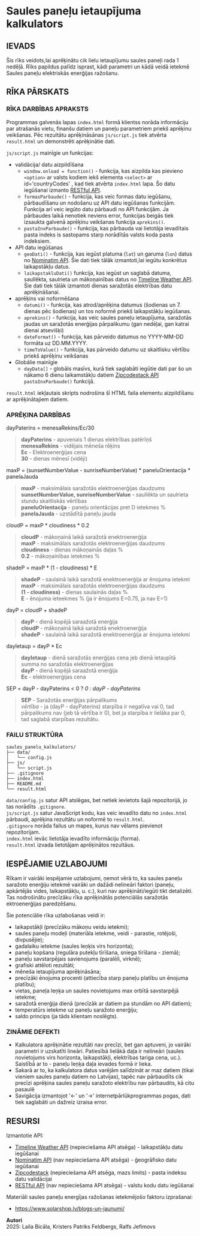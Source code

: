 # Saules paneļu ietaupījuma kalkulators

## IEVADS
Šis rīks veidots,lai aprēķinātu cik lielu ietaupījumu saules paneļi rada 1 nedēļā. Rīks papildus palīdz isprast, kādi parametri un kādā veidā ietekmē Saules paneļu elektriskās enerģijas ražošanu.

## RĪKA PĀRSKATS
### RĪKA DARBĪBAS APRAKSTS
Programmas galvenās lapas `index.html` formā klientss norāda informāciju par atrašanās vietu, finanšu datiem un paneļu parametriem priekš aprēķinu veikšanas. Pēc rezultātu aprēķināsānas `js/script.js` tiek atvērta `result.html` un demonstrēti aprēķinātie dati.

`js/script.js` mainīgie un funkcijas:
- validācija/ datu aizpildīšana
    - `window.onload = function()` - funkcija, kas aizpilda kas pievieno `<option>` ar valsts kodiem iekš elementa `<select>` ar id='countryCodes' , kad tiek atvērta `index.html` lapa. Šo datu iegūšanai izmanto [RESTful API](https://restcountries.com/#endpoints-code).
    - `formasParbaude()` - funkcija, kas veic formas datu iegūšanu, pārbaudīšanu un nodošanu uz API datu iegūšanas funkcijām. Funkcija arī veic iegūto datu pārbaudi no API funkcijām. Ja pārbaudes laikā nenotiek neviens error, funkcijas beigās tiek izsaukta galvenā aprēķinu veikšanas funkcija `aprekins()`.
    - `pastaInxParbaude()` - funkcija, kas pārbauda vai lietotāja ievadītais pasta indeks is sastopams starp norādītās valsts koda pasta indeksiem. 
- API datu iegūšanas
    - `geoDati()` - funkcija, kas iegūst platuma (`lat`) un garuma (`lon`) datus no [Nominatim API](https://nominatim.org/release-docs/develop/api/Overview/). Šie dati tiek tālāk izmantoti,lai iegūtu konkrētus laikapstākļu datus. 
    - `laikapstakluDati()` funkcija, kas iegūst un saglabā datuma, saullēkta, saulrieta un mākoņainības datus no [Timeline Weather API](https://www.visualcrossing.com/resources/documentation/weather-api/timeline-weather-api/#introduction-section). Šie dati tiek tālāk izmantoti dienas saražotās elektrības datu aprēķināšanai.
- aprēķins vai noformēšana
    - `datumi()` - funkcija, kas atrod/aprēķina datumus (šodienas un 7. dienas pēc šodienas) un tos noformē priekš laikapstākļu iegūšanas.
    - `aprekins()` -  funkcija, kas veic saules paneļu ietaupījuma, saražotās jaudas un saražotās enerģijas pārpalikumu (gan nedēļai, gan katrai dienai atsevišķi)
    - `dateFormat()` - funkcija, kas pārveido datumus no YYYY-MM-DD formāta uz DD.MM.YYYY. 
    - `timeToValue()` - funkcija, kas pārveido datumu uz skaitlisku vērtību priekš aprēķinu veikšanas
- Globālie mainīgie
    - `dayData[]` - globāls masīvs, kurā tiek saglabāti iegūtie dati par šo un nākamo 6 dienu laikamstākļu datiem [Zipcodestack API](https://zipcodestack.com/) `pastaInxParbaude()` funkcijā.  

`result.html` iekļautais skripts nodrošina šī HTML faila elementu aizpildīšanu ar aprēķinātajiem datiem.

### APRĒĶINA DARBĪBAS
dayPaterins = menesaRekins/Ec/30  

> **dayPaterins** - apuvenais 1 dienas elektrības patērīņš    
**menesaRekins** - vidējais mēneša rēķins  
**Ec** - Elektroenerģijas cena  
**30** - dienas mēnesī (vidēji)  
  
maxP = (sunsetNumberValue - sunriseNumberValue) * paneluOrientacija * panelaJauda  

> **maxP** - maksimālais saražotās elektroenerģijas daudzums  
**sunsetNumberValue, sunriseNumberValue** - saullēkta un saulrieta stundu skaitliskās vērtības   
**paneluOrientacija** - paneļu orientācijas pret D ietekmes %  
**panelaJauda** - uzstādītā paneļu jauda  

cloudP = maxP * cloudiness * 0.2  

> **cloudP** - mākoņainā laikā saražotā enektroenerģija  
**maxP** - maksimālais saražotās elektroenerģijas daudzums  
**cloudiness** - dienas mākoņainās daļas %  
**0.2** - mākoņainības ietekmes %  

shadeP = maxP * (1 - cloudiness) * E  

> **shadeP** - saulainā laikā saražotā enektroenerģija ar ēnojuma ietekmi    
**maxP** - maksimālais saražotās elektroenerģijas daudzums  
**(1 - cloudiness)** - dienas saulainās daļas %    
**E** - ēnojuma ieteekmes % (ja ir ēnojums E=0.75, ja nav E=1)  

dayP = cloudP + shadeP  

> **dayP** - dienā kopējā saraažotā enerģija  
**cloudP** - mākoņainā laikā saražotā enektroenerģija  
**shadeP** - saulainā laikā saražotā enektroenerģija ar ēnojuma ietekmi  

dayIetaup = dayP * Ec  

> **dayIetaup** - dienā saražotās enerģijas cena jeb dienā ietaupītā summa no saražotās elektroenerģijas  
**dayP** - dienā kopējā saraažotā enerģija  
**Ec** - elektroenerģijas cena  

SEP = dayP - dayPaterins < 0 ? _0 : dayP - dayPaterins_  

> **SEP** - Saražotās enerģijas pārpalikums  
_vērtība_ - ja (dayP - dayPaterins) starpība ir negatīva vai 0, tad pārpalikums nav (jeb tā vērtība ir 0), bet ja starpība ir lielāka par 0, tad saglabā starpības rezultātu.  

### FAILU STRUKTŪRA
```
saules_panelu_kalkulators/
├── data/
│   └── config.js
├── js/
│   └── script.js
├── .gitignore
├── index.html
├── README.md
└── result.html
```
`data/config.js` satur API atslēgas, bet netiek ievietots šajā repozitorijā, jo tas norādīts `.gitignore`.  
`js/script.js` satur JavaScript kodu, kas veic ievadīto datu no `index.html` pārbaudi, aprēķina rezultātu un noformē to `result.html`.  
`.gitignore` norāda failus un mapes, kurus nav vēlams pievienot repozitorijam.  
`index.html` ievāc lietotāja ievadīto informāciju (forma).  
`result.html` izvada lietotājam aprēķinātos rezultāus.  

## IESPĒJAMIE UZLABOJUMI
Rīkam ir vairāki iespējamie uzlabojumi, ņemot vērā to, ka saules paneļu saražoto enerģiju ietekmē vairāki un dažādi nelineāri faktori (paneļu, apkārtējās vides, laikapstākļu, u. c.), kuri nav aprēķināti/iegūti tikt detalizēti. Tas nodrošinātu precīzāku rīka aprēķinātās potenciālās saražotās ektroenerģijas paredzēšanu. 

Šie potenciālie rīka uzlabošanas veidi ir:
- laikapstākļi (precīzāku mākoņu veidu ietekmi);
- saules paneļu modeļi (materiāla ietekme, veidi - parastie, rotējoši, divpusējie);
- gadalaiku ietekme (saules leņķis virs horizonta);
- paneļu kopšana (regulāra putekļu tīrīšana, sniega tīrīšana - ziemā);
- paneļu savstarpējais savienojums (paralēli, virknē);
- grafiski attēloti rezultāti;
- mēneša ietaupījuma aprēķināsāna;
- precīzāki ēnojuma procenti (attiecība starp paneļu platību un ēnojuma platību);
- vietas, paneļa leņķa un saules novietojums max orbītā savstarpējā ietekme;
- saražotā enerģija dienā (precīzāk ar datiem pa stundām no API datiem);
- temperatūrs ietekme uz paneļu saražoto enerģiju;
- saldo princips (ja tāds klientam noslēgts).  

### ZINĀMIE DEFEKTI
- Kalkulatora aprēķinātie rezultāti nav precīzi, bet gan aptuveni, jo vairāki parametri ir uzskatīti lineāri. Patiesībā lielākā daļa ir nelineāri (saules novietojums virs horizonta, laikapstākļi, elektrības tariga cena, uc.). Saistībā ar to - paneļu leņķa daļa ievades formā ir lieka.
- Sakarā ar to, ka kalkulatora datus varējām salīdzināt ar maz datiem (tikai vieniem saules paneļu datiem no Latvijas), tapēc nav pārbaudīts cik precīzi aprēķina saules paneļu saražoto elektrību nav pārbaudits, kā citu pasaulē
- Savigācija izmantojot '<-' un '->' internetpārlūkprogrammas pogas, dati tiek saglabāti un dažreiz izraisa error.


## RESURSI
Izmantotie API: 
- [Timeline Weather API](https://www.visualcrossing.com/resources/documentation/weather-api/timeline-weather-api/#introduction-section) (nepieciešama API atsēga) - laikapstākļu datu iegūšanai
- [Nominatim API](https://nominatim.org/release-docs/develop/api/Overview/) (nav nepieciešama API atsēga) - ģeogrāfisko datu iegūšanai
- [Zipcodestack](https://zipcodestack.com/) (nepieciešama API atsēga, mazs limits) - pasta indeksu datu validācijai
- [RESTful API](https://restcountries.com/#endpoints-code) (nav nepieciešama API atsēga) - valstu kodu datu iegūšanai

Materiāli saules paneļu energījas ražošanas ietekmējošo faktoru izprašanai:
- https://www.solarshop.lv/blogs-un-jaunumi/ 

**Autori**  
2025: Laila Bicāla, Kristers Patriks Feldbergs, Ralfs Jefimovs